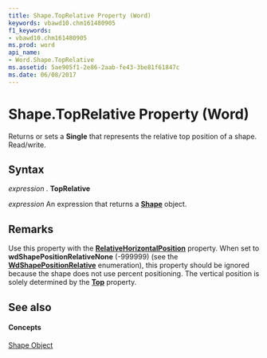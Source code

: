 ```yaml
---
title: Shape.TopRelative Property (Word)
keywords: vbawd10.chm161480905
f1_keywords:
- vbawd10.chm161480905
ms.prod: word
api_name:
- Word.Shape.TopRelative
ms.assetid: 5ae905f1-2e86-2aab-fe43-3be81f61847c
ms.date: 06/08/2017
---
```



# Shape.TopRelative Property (Word)

Returns or sets a **Single** that represents the relative top position of a shape. Read/write.


## Syntax

 _expression_ . **TopRelative**

 _expression_ An expression that returns a **[Shape](shape-object-word.md)** object.


## Remarks

Use this property with the **[RelativeHorizontalPosition](shape-relativehorizontalposition-property-word.md)** property. When set to **wdShapePositionRelativeNone** (-999999) (see the **[WdShapePositionRelative](wdshapepositionrelative-enumeration-word.md)** enumeration), this property should be ignored because the shape does not use percent positioning. The vertical position is solely determined by the **[Top](shape-top-property-word.md)** property.


## See also


#### Concepts


[Shape Object](shape-object-word.md)

